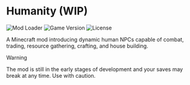 # Humanity (WIP)
![Mod Loader](https://img.shields.io/badge/Mod_Loader-Fabric-blue)
![Game Version](https://img.shields.io/badge/Game_Version-1.18.2-blue)
![License](https://img.shields.io/github/license/wirelesseye/Humanity)


A Minecraft mod introducing dynamic human NPCs capable of combat, trading, resource gathering, crafting, and house building.

> [!WARNING]  
> The mod is still in the early stages of development and your saves may break at any time. Use with caution.